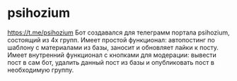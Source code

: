# psihozium
https://t.me/psihozium
Бот создавался для телеграмм портала psihozium, состоящий из 4х групп. 
Имеет простой функционал: автопостинг по шаблону с материалами из базы, заносит и обновляет лайки к посту.
Имеет внутренний функционал с кнопками для модерации: вывести пост в сам бот, удалить данный пост из базы и опубликовать пост в необходимую группу.
